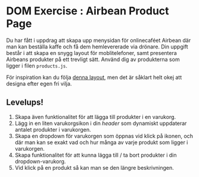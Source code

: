# DOM Exercise : Airbean Product Page

Du har fått i uppdrag att skapa upp menysidan för onlinecaféet Airbean där man kan beställa kaffe och få dem hemlevererade via drönare. Din uppgift består i att skapa en snygg layout för moblitelefoner, samt presentera Airbeans produkter på ett trevligt sätt. Använd dig av produkterna som ligger i filen `products.js`.

För inspiration kan du följa [denna layout](https://www.figma.com/design/UeUGVefSdgio0sRxPFccJI/AirBean-v.1.1?node-id=0-1&p=f&t=bquFG6dLfT0qQwlw-0), men det är såklart helt okej att designa efter egen fri vilja.

## Levelups!

1. Skapa även funktionalitet för att lägga till produkter i en varukorg.
2. Lägg in en liten varukorgsikon i din _header_ som dynamiskt uppdaterar antalet produkter i varukorgen.
3. Skapa en dropdown för varukorgen som öppnas vid klick på ikonen, och där man kan se exakt vad och hur många av varje produkt som ligger i varukorgen.
4. Skapa funktionalitet för att kunna lägga till / ta bort produkter i din dropdown-varukorg.
5. Vid klick på en produkt så kan man se den längre beskrivningen.
